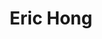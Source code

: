 ---
layout: post
title: Eric Hong
school: NYU
major: Major?
image: https://static.squarespace.com/static/50354720c4aa2d2d3150d3d8/t/5036580c24ac8e905e7e2eee/1345738764374/?format=300w
position: ??
positionURL: http://www.techatnyu.org/position
now: Curlomotion LLC
nowURL: http://www.google.com
twitter: 
email: t@NYU email?
graduate: 2014
weight: 11
---